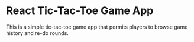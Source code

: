# React Tic-Tac-Toe Game App

This is a simple tic-tac-toe game app that permits players to browse game history and re-do rounds.

